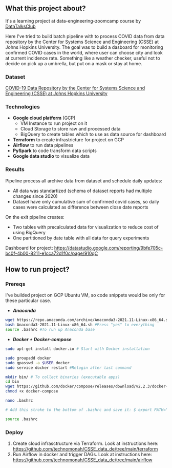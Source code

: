 ## What this project about? 
It's a learning project at data-engineering-zoomcamp course by [DataTalksClub](https://github.com/DataTalksClub/data-engineering-zoomcamp)

Here I've tried to build batch pipeline with to process COVID data from data repository by the Center for Systems Science and Engineering (CSSE) at Johns Hopkins University. The goal was to build a dasboard for monitoring confirmed COVID cases in the world, where user can choose city and look at current incidence rate.
Something like a weather checker, useful not to decide on pick up a umbrella, but put on a mask or stay at home.

### Dataset
[COVID-19 Data Repository by the Center for Systems Science and Engineering (CSSE) at Johns Hopkins University](https://github.com/CSSEGISandData/COVID-19/tree/master/csse_covid_19_data)

### Technologies
- **Google cloud platform** (GCP)
  - VM Instance to run project on it
  - Cloud Storage to store raw and processed data
  - BigQuery to create tables which to use as data source for dashboard 
- **Terraform** to create infrastricture for project on GCP
- **Airflow** to run data pipelines 
- **PySpark** to code transform data scripts
- **Google data studio** to visualize data 

### Results 
Pipeline process all archive data from dataset and schedule daily updates: 
- All data was standartized (schema of dataset reports had multiple changes since 2020)
- Dataset have only cumulative sum of confirmed covid cases, so daily cases were calculated as difference between close date reports

On the exit pipeline creates:
- Two tables with precalculated data for visualization to reduce cost of using BigQuery
- One partitioned by date table with all data for query experiments

Dashboard for project: https://datastudio.google.com/reporting/9bfe705c-bc0f-4b00-8211-e1cca72d1f0c/page/910qC

## How to run project? 

### Prereqs
I've builded project on GCP Ubuntu VM, so code snippets would be only for these particular case.

- ***Anaconda***
```bash 
wget https://repo.anaconda.com/archive/Anaconda3-2021.11-Linux-x86_64.sh #Check for newer release
bash Anaconda3-2021.11-Linux-x86_64.sh #Press "yes" to everything
source .bashrc #To run up Anaconda base
```
- ***Docker + Docker-compose***
```bash
sudo apt-get install docker.io # Start with Docker installation

sudo groupadd docker
sudo gpasswd -a $USER docker
sudo service docker restart #Relogin after last command
```
```bash
mkdir bin/ # To collect binaries (executable apps)
cd bin
wget https://github.com/docker/compose/releases/download/v2.2.3/docker-compose-linux-x86_64 -O docker-compose
chmod +x docker-compose

nano .bashrc

# Add this stroke to the bottom of .bashrc and save it: $ export PATH="${HOME}/bin:${PATH}"

source .bashrc
```

### Deploy
1. Create cloud infrasctructure via Terraform. Look at instructions here: https://github.com/technomonah/CSSE_data_de/tree/main/terraform
2. Run Airflow in docker and trigger DAGs. Look at instructions here: https://github.com/technomonah/CSSE_data_de/tree/main/airflow

